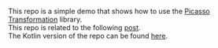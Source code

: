 This repo is a simple demo that shows how to use the [Picasso Transformation](https://github.com/wasabeef/picasso-transformations) library.  
This repo is related to the following [post](http://mobiledevhub.com/2017/12/05/android-picasso-transformation-overview/).  
The Kotlin version of the repo can be found [here](https://github.com/MChehab94/Picasso-Transformation-Overview-Kotlin).
